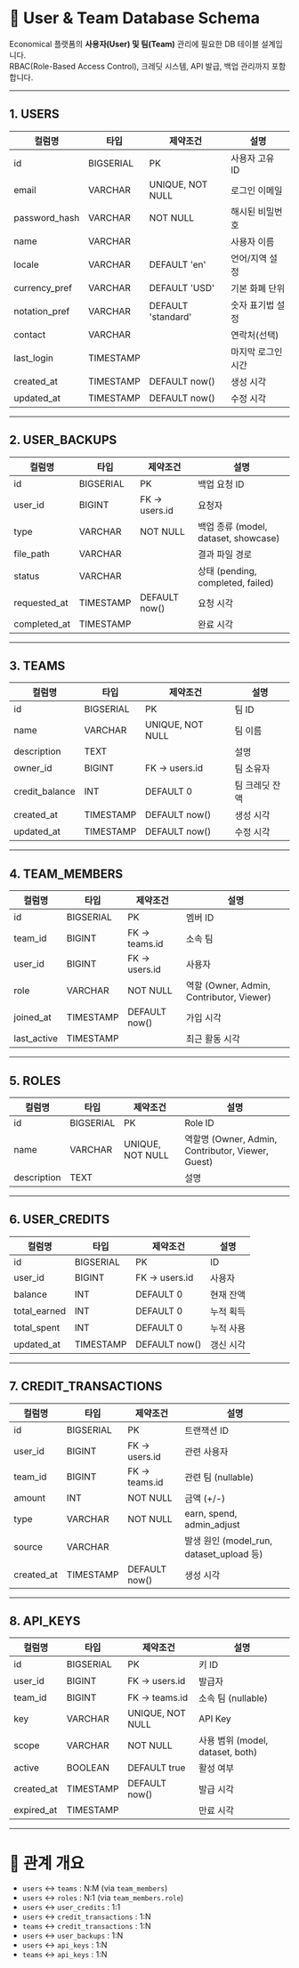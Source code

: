 # 📑 User & Team Database Schema

Economical 플랫폼의 **사용자(User) 및 팀(Team)** 관리에 필요한 DB 테이블 설계입니다.  
RBAC(Role-Based Access Control), 크레딧 시스템, API 발급, 백업 관리까지 포함합니다.

---

## 1. USERS

| 컬럼명         | 타입        | 제약조건            | 설명 |
|----------------|------------|---------------------|------|
| id             | BIGSERIAL  | PK                  | 사용자 고유 ID |
| email          | VARCHAR    | UNIQUE, NOT NULL    | 로그인 이메일 |
| password_hash  | VARCHAR    | NOT NULL            | 해시된 비밀번호 |
| name           | VARCHAR    |                     | 사용자 이름 |
| locale         | VARCHAR    | DEFAULT 'en'        | 언어/지역 설정 |
| currency_pref  | VARCHAR    | DEFAULT 'USD'       | 기본 화폐 단위 |
| notation_pref  | VARCHAR    | DEFAULT 'standard'  | 숫자 표기법 설정 |
| contact        | VARCHAR    |                     | 연락처(선택) |
| last_login     | TIMESTAMP  |                     | 마지막 로그인 시간 |
| created_at     | TIMESTAMP  | DEFAULT now()       | 생성 시각 |
| updated_at     | TIMESTAMP  | DEFAULT now()       | 수정 시각 |

---

## 2. USER_BACKUPS

| 컬럼명         | 타입        | 제약조건        | 설명 |
|----------------|------------|-----------------|------|
| id             | BIGSERIAL  | PK              | 백업 요청 ID |
| user_id        | BIGINT     | FK → users.id   | 요청자 |
| type           | VARCHAR    | NOT NULL        | 백업 종류 (model, dataset, showcase) |
| file_path      | VARCHAR    |                 | 결과 파일 경로 |
| status         | VARCHAR    |                 | 상태 (pending, completed, failed) |
| requested_at   | TIMESTAMP  | DEFAULT now()   | 요청 시각 |
| completed_at   | TIMESTAMP  |                 | 완료 시각 |

---

## 3. TEAMS

| 컬럼명         | 타입        | 제약조건        | 설명 |
|----------------|------------|-----------------|------|
| id             | BIGSERIAL  | PK              | 팀 ID |
| name           | VARCHAR    | UNIQUE, NOT NULL| 팀 이름 |
| description    | TEXT       |                 | 설명 |
| owner_id       | BIGINT     | FK → users.id   | 팀 소유자 |
| credit_balance | INT        | DEFAULT 0       | 팀 크레딧 잔액 |
| created_at     | TIMESTAMP  | DEFAULT now()   | 생성 시각 |
| updated_at     | TIMESTAMP  | DEFAULT now()   | 수정 시각 |

---

## 4. TEAM_MEMBERS

| 컬럼명         | 타입        | 제약조건        | 설명 |
|----------------|------------|-----------------|------|
| id             | BIGSERIAL  | PK              | 멤버 ID |
| team_id        | BIGINT     | FK → teams.id   | 소속 팀 |
| user_id        | BIGINT     | FK → users.id   | 사용자 |
| role           | VARCHAR    | NOT NULL        | 역할 (Owner, Admin, Contributor, Viewer) |
| joined_at      | TIMESTAMP  | DEFAULT now()   | 가입 시각 |
| last_active    | TIMESTAMP  |                 | 최근 활동 시각 |

---

## 5. ROLES

| 컬럼명         | 타입        | 제약조건        | 설명 |
|----------------|------------|-----------------|------|
| id             | BIGSERIAL  | PK              | Role ID |
| name           | VARCHAR    | UNIQUE, NOT NULL| 역할명 (Owner, Admin, Contributor, Viewer, Guest) |
| description    | TEXT       |                 | 설명 |

---

## 6. USER_CREDITS

| 컬럼명         | 타입        | 제약조건        | 설명 |
|----------------|------------|-----------------|------|
| id             | BIGSERIAL  | PK              | ID |
| user_id        | BIGINT     | FK → users.id   | 사용자 |
| balance        | INT        | DEFAULT 0       | 현재 잔액 |
| total_earned   | INT        | DEFAULT 0       | 누적 획득 |
| total_spent    | INT        | DEFAULT 0       | 누적 사용 |
| updated_at     | TIMESTAMP  | DEFAULT now()   | 갱신 시각 |

---

## 7. CREDIT_TRANSACTIONS

| 컬럼명         | 타입        | 제약조건        | 설명 |
|----------------|------------|-----------------|------|
| id             | BIGSERIAL  | PK              | 트랜잭션 ID |
| user_id        | BIGINT     | FK → users.id   | 관련 사용자 |
| team_id        | BIGINT     | FK → teams.id   | 관련 팀 (nullable) |
| amount         | INT        | NOT NULL        | 금액 (+/-) |
| type           | VARCHAR    | NOT NULL        | earn, spend, admin_adjust |
| source         | VARCHAR    |                 | 발생 원인 (model_run, dataset_upload 등) |
| created_at     | TIMESTAMP  | DEFAULT now()   | 생성 시각 |

---

## 8. API_KEYS

| 컬럼명         | 타입        | 제약조건        | 설명 |
|----------------|------------|-----------------|------|
| id             | BIGSERIAL  | PK              | 키 ID |
| user_id        | BIGINT     | FK → users.id   | 발급자 |
| team_id        | BIGINT     | FK → teams.id   | 소속 팀 (nullable) |
| key            | VARCHAR    | UNIQUE, NOT NULL| API Key |
| scope          | VARCHAR    | NOT NULL        | 사용 범위 (model, dataset, both) |
| active         | BOOLEAN    | DEFAULT true    | 활성 여부 |
| created_at     | TIMESTAMP  | DEFAULT now()   | 발급 시각 |
| expired_at     | TIMESTAMP  |                 | 만료 시각 |

---

# 🔗 관계 개요

- `users` ↔ `teams` : N:M (via `team_members`)
- `users` ↔ `roles` : N:1 (via `team_members.role`)
- `users` ↔ `user_credits` : 1:1
- `users` ↔ `credit_transactions` : 1:N
- `teams` ↔ `credit_transactions` : 1:N
- `users` ↔ `user_backups` : 1:N
- `users` ↔ `api_keys` : 1:N
- `teams` ↔ `api_keys` : 1:N
